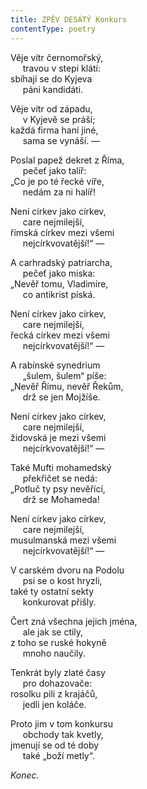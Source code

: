 ```yaml
---
title: ZPĚV DESÁTÝ Konkurs
contentType: poetry
---
```


<section>

Věje vítr černomořský,  
     travou v stepi klátí:  
sbíhají se do Kyjeva  
     páni kandidáti.

</section>

<section>

Věje vítr od západu,  
     v Kyjevě se práší;  
každá firma haní jiné,  
     sama se vynáší. —

</section>

<section>

Poslal papež dekret z Říma,  
     pečeť jako talíř:  
„Co je po té řecké víře,  
     nedám za ni halíř!

</section>

<section>

Není církev jako církev,  
     care nejmilejší,  
římská církev mezi všemi  
     nejcírkvovatější!“ —

</section>

<section>

A carhradský patriarcha,  
     pečeť jako miska:  
„Nevěř tomu, Vladimíre,  
     co antikrist píská.

</section>

<section>

Není církev jako církev,  
     care nejmilejší,  
řecká církev mezi všemi  
     nejcírkvovatější!“ —

</section>

<section>

A rabínské synedrium  
     „šulem, šulem“ píše:  
„Nevěř Římu, nevěř Řekům,  
     drž se jen Mojžíše.

</section>

<section>

Není církev jako církev,  
     care nejmilejší,  
židovská je mezi všemi  
     nejcírkvovatější!“ —

</section>

<section>

Také Mufti mohamedský  
     překřičet se nedá:  
„Potluč ty psy nevěřící,  
     drž se Mohameda!

</section>

<section>

Není církev jako církev,  
     care nejmilejší,  
musulmanská mezi všemi  
     nejcírkvovatější!“ —

</section>

<section>

V carském dvoru na Podolu  
     psi se o kost hryzli,  
také ty ostatní sekty  
     konkurovat přišly.

</section>

<section>

Čert zná všechna jejich jména,  
     ale jak se ctily,  
z toho se ruské hokyně  
     mnoho naučily.

</section>

<section>

Tenkrát byly zlaté časy  
     pro dohazovače:  
rosolku pili z krajáčů,  
     jedli jen koláče.

</section>

<section>

Proto jim v tom konkursu  
     obchody tak kvetly,  
jmenují se od té doby  
     také „boží metly“.

</section>

<section>

_Konec._

</section>
